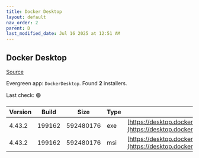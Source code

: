 ```yaml
---
title: Docker Desktop
layout: default
nav_order: 2
parent: D
last_modified_date: Jul 16 2025 at 12:51 AM
---
```


## Docker Desktop

[Source](https://www.docker.com/products/docker-desktop/)

Evergreen app: `DockerDesktop`. Found **2** installers.

Last check: 🟢

| Version | Build  | Size      | Type | URI                                                                                                                                                                    |
| ------- | ------ | --------- | ---- | ---------------------------------------------------------------------------------------------------------------------------------------------------------------------- |
| 4.43.2  | 199162 | 592480176 | exe  | [https://desktop.docker.com/win/main/amd64/199162/Docker%20Desktop%20Installer.exe](https://desktop.docker.com/win/main/amd64/199162/Docker%20Desktop%20Installer.exe) |
| 4.43.2  | 199162 | 592480176 | msi  | [https://desktop.docker.com/win/main/amd64/199162/DockerDesktop.msi](https://desktop.docker.com/win/main/amd64/199162/DockerDesktop.msi)                               |
